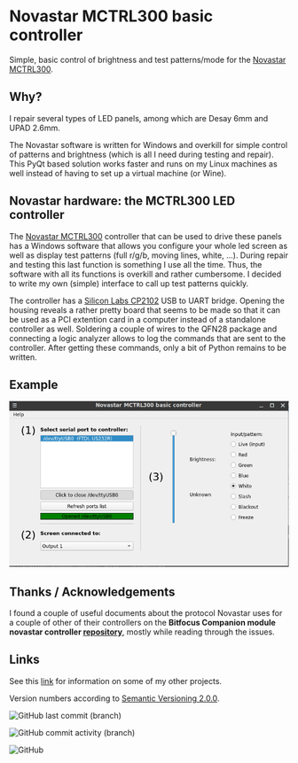 # Novastar MCTRL300 basic controller

Simple, basic control of brightness and test patterns/mode for the [Novastar MCTRL300](https://www.novastar.tech/products/controller/mctrl300/).

## Why?
I repair several types of LED panels, among which are Desay 6mm and UPAD 2.6mm.

The Novastar software is written for Windows and overkill for simple control of patterns and brightness (which is all I need during testing and repair). This PyQt based solution works faster and runs on my Linux machines as well instead of having to set up a virtual machine (or Wine).

## Novastar hardware: the MCTRL300 LED controller

The [Novastar MCTRL300](https://www.novastar.tech/products/controller/mctrl300/) controller that can be used to drive these panels has a Windows software that allows you configure your whole led screen as well as display test patterns (full r/g/b, moving lines, white, ...). During repair and testing this last function is something I use all the time. Thus, the software with all its functions is overkill and rather cumbersome. I decided to write my own (simple) interface to call up test patterns quickly.

The controller has a [Silicon Labs CP2102](https://www.silabs.com/interface/usb-bridges/classic/device.cp2102) USB to UART bridge. Opening the housing reveals a rather pretty board that seems to be made so that it can be used as a PCI extention card in a computer instead of a standalone controller as well. Soldering a couple of wires to the QFN28 package and connecting a logic analyzer allows to log the commands that are sent to the controller. After getting these commands, only a bit of Python remains to be written.

## Example

![Screenshot of beta version](/assets/images/screenshot.png)

## Thanks / Acknowledgements

I found a couple of useful documents about the protocol Novastar uses for a couple of other of their controllers on the __Bitfocus Companion module novastar controller [repository](https://github.com/bitfocus/companion-module-novastar-controller)__, mostly while reading through the issues.

## Links


See this [link](www.vansteenwegen.org) for information on some of my other projects.

Version numbers according to [Semantic Versioning 2.0.0](https://semver.org/).

![GitHub last commit (branch)](https://img.shields.io/github/last-commit/dietervansteenwegen/Novastar_MCTRL300_basic_controller/develop?style=plastic)

![GitHub commit activity (branch)](https://img.shields.io/github/commit-activity/w/dietervansteenwegen/Novastar_MCTRL300_basic_controller/develop?style=plastic)

![GitHub](https://img.shields.io/github/license/dietervansteenwegen/Novastar_MCTRL300_basic_controller?style=plastic)
